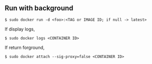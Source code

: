 ## Run with background

```
$ sudo docker run -d <foo>:<TAG or IMAGE ID; if null -> latest>
```

If display logs,

```
$ sudo docker logs <CONTAINER ID>
```

If return forground,

```
$ sudo docker attach --sig-proxy=false <CONTAINER ID>
```
